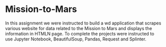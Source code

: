 # Mission-to-Mars
In this assignment we were instructed to build a wd application that scrapes various website for data related to the Mission to Mars and displays the information in HTMLN page. To complete the projects were instructed to use Jupyter Notebook, BeautifulSoup, Pandas, Request and Splinter. 

 


 

